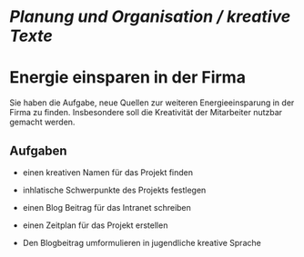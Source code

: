 # *Planung und Organisation / kreative Texte*

# Energie einsparen in der Firma

Sie haben die Aufgabe, neue Quellen zur weiteren Energieeinsparung in der Firma zu finden. Insbesondere soll die Kreativität der Mitarbeiter nutzbar gemacht werden. 

## Aufgaben

- einen kreativen Namen für das Projekt finden

- inhlatische Schwerpunkte des Projekts festlegen

- einen Blog Beitrag für das Intranet schreiben

- einen Zeitplan für das Projekt erstellen

- Den Blogbeitrag umformulieren in jugendliche kreative Sprache
